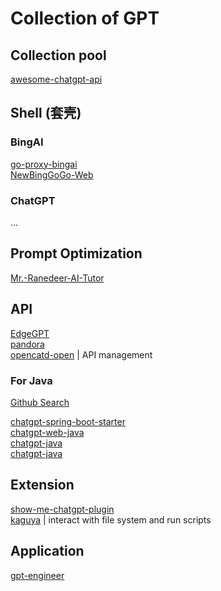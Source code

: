 # Collection of GPT

## Collection pool

[awesome-chatgpt-api](https://github.com/reorx/awesome-chatgpt-api)  

## Shell (套壳)

### BingAI

[go-proxy-bingai](https://github.com/adams549659584/go-proxy-bingai)  
[NewBingGoGo-Web](https://github.com/jianjianai/NewBingGoGo-Web)  

### ChatGPT

...

## Prompt Optimization

[Mr.-Ranedeer-AI-Tutor](https://github.com/JushBJJ/Mr.-Ranedeer-AI-Tutor)  

## API

[EdgeGPT](https://github.com/acheong08/EdgeGPT)  
[pandora](https://github.com/pengzhile/pandora)  
[opencatd-open](https://github.com/mirrors2/opencatd-open)  | API management

### For Java

[Github Search](https://github.com/search?q=chatgpt+language%3AJava&type=repositories&l=Java&s=stars&o=desc)

[chatgpt-spring-boot-starter](https://github.com/linux-china/chatgpt-spring-boot-starter)  
[chatgpt-web-java](https://github.com/hncboy/chatgpt-web-java)  
[chatgpt-java](https://github.com/Grt1228/chatgpt-java)  
[chatgpt-java](https://github.com/PlexPt/chatgpt-java)  

## Extension

[show-me-chatgpt-plugin](https://github.com/bra1nDump/show-me-chatgpt-plugin)  
[kaguya](https://github.com/ykdojo/kaguya)  |   interact with file system and run scripts  

## Application

[gpt-engineer](https://github.com/AntonOsika/gpt-engineer)  
